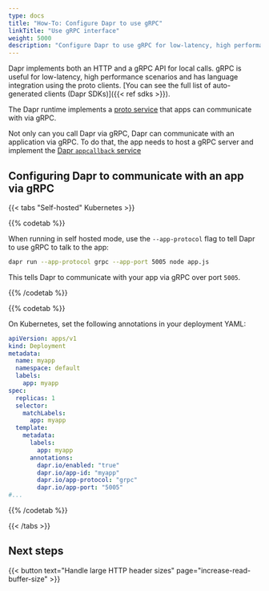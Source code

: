 ```yaml
---
type: docs
title: "How-To: Configure Dapr to use gRPC"
linkTitle: "Use gRPC interface"
weight: 5000
description: "Configure Dapr to use gRPC for low-latency, high performance scenarios"
---
```


Dapr implements both an HTTP and a gRPC API for local calls. gRPC is useful for low-latency, high performance scenarios and has language integration using the proto clients. [You can see the full list of auto-generated clients (Dapr SDKs)]({{< ref sdks >}}).

The Dapr runtime implements a [proto service](https://github.com/dapr/dapr/blob/master/dapr/proto/runtime/v1/dapr.proto) that apps can communicate with via gRPC.

Not only can you call Dapr via gRPC, Dapr can communicate with an application via gRPC. To do that, the app needs to host a gRPC server and implement the [Dapr `appcallback` service](https://github.com/dapr/dapr/blob/master/dapr/proto/runtime/v1/appcallback.proto)

## Configuring Dapr to communicate with an app via gRPC

{{< tabs "Self-hosted" Kubernetes >}}

 <!-- Self hosted -->
{{% codetab %}}

When running in self hosted mode, use the `--app-protocol` flag to tell Dapr to use gRPC to talk to the app:

```bash
dapr run --app-protocol grpc --app-port 5005 node app.js
```
This tells Dapr to communicate with your app via gRPC over port `5005`.

{{% /codetab %}}

 <!-- Kubernetes -->
{{% codetab %}}

On Kubernetes, set the following annotations in your deployment YAML:

```yaml
apiVersion: apps/v1
kind: Deployment
metadata:
  name: myapp
  namespace: default
  labels:
    app: myapp
spec:
  replicas: 1
  selector:
    matchLabels:
      app: myapp
  template:
    metadata:
      labels:
        app: myapp
      annotations:
        dapr.io/enabled: "true"
        dapr.io/app-id: "myapp"
        dapr.io/app-protocol: "grpc"
        dapr.io/app-port: "5005"
#...
```

{{% /codetab %}}

{{< /tabs >}}

## Next steps

{{< button text="Handle large HTTP header sizes" page="increase-read-buffer-size" >}}